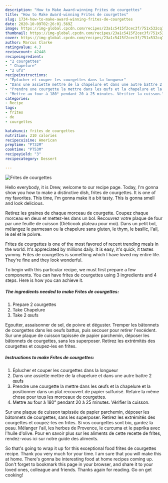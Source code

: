 ```yaml
---
description: "How to Make Award-winning Frites de courgettes"
title: "How to Make Award-winning Frites de courgettes"
slug: 1734-how-to-make-award-winning-frites-de-courgettes
date: 2020-10-09T02:26:01.569Z
image: https://img-global.cpcdn.com/recipes/23a1c5415f2cec3f/751x532cq70/frites-de-courgettes-photo-principale-de-la-recette.jpg
thumbnail: https://img-global.cpcdn.com/recipes/23a1c5415f2cec3f/751x532cq70/frites-de-courgettes-photo-principale-de-la-recette.jpg
cover: https://img-global.cpcdn.com/recipes/23a1c5415f2cec3f/751x532cq70/frites-de-courgettes-photo-principale-de-la-recette.jpg
author: Marcus Clarke
ratingvalue: 4.3
reviewcount: 42448
recipeingredient:
- "2 courgettes"
- " Chapelure"
- "2 ufs"
recipeinstructions:
- "Éplucher et couper les courgettes dans la longueur"
- "Dans une assiette mettre de la chapelure et dans une autre battre 2 œufs"
- "Prendre une courgette la mettre dans les œufs et la chapelure et la positionner dans un plat recouvert de papier sulfurisé. Refaire la même chose pour tous les morceaux de courgettes."
- "Mettre au four à 180° pendant 20 à 25 minutes. Vérifier la cuisson."
categories:
- Recipe
tags:
- frites
- de
- courgettes

katakunci: frites de courgettes 
nutrition: 210 calories
recipecuisine: American
preptime: "PT32M"
cooktime: "PT53M"
recipeyield: "3"
recipecategory: Dessert

---
```



![Frites de courgettes](https://img-global.cpcdn.com/recipes/23a1c5415f2cec3f/751x532cq70/frites-de-courgettes-photo-principale-de-la-recette.jpg)

Hello everybody, it is Drew, welcome to our recipe page. Today, I'm gonna show you how to make a distinctive dish, frites de courgettes. It is one of my favorites. This time, I'm gonna make it a bit tasty. This is gonna smell and look delicious.

Retirez les graines de chaque morceau de courgette. Coupez chaque morceau en deux et mettez-les dans un bol. Recouvrez votre plaque de four par une feuille de cuisson (Diéticook plateau pour moi). Dans un petit bol, mélangez le parmesan ou la chapelure sans gluten, le thym, le basilic, l&#39;ail, le sel et le poivre.

Frites de courgettes is one of the most favored of recent trending meals in the world. It's appreciated by millions daily. It is easy, it's quick, it tastes yummy. Frites de courgettes is something which I have loved my entire life. They're fine and they look wonderful.


To begin with this particular recipe, we must first prepare a few components. You can have frites de courgettes using 3 ingredients and 4 steps. Here is how you can achieve it.

<!--inarticleads1-->

##### The ingredients needed to make Frites de courgettes:

1. Prepare 2 courgettes
1. Take  Chapelure
1. Take 2 œufs


Egoutter, assaisonner de sel, de poivre et déguster. Tremper les bâtonnets de courgettes dans les oeufs battus, puis secouer pour retirer l&#39;excédent. Sur une plaque de cuisson tapissée de papier parchemin, déposer les bâtonnets de courgettes, sans les superposer. Retirez les extrémités des courgettes et coupez-les en frites. 

<!--inarticleads2-->

##### Instructions to make Frites de courgettes:

1. Éplucher et couper les courgettes dans la longueur
1. Dans une assiette mettre de la chapelure et dans une autre battre 2 œufs
1. Prendre une courgette la mettre dans les œufs et la chapelure et la positionner dans un plat recouvert de papier sulfurisé. Refaire la même chose pour tous les morceaux de courgettes.
1. Mettre au four à 180° pendant 20 à 25 minutes. Vérifier la cuisson.


Sur une plaque de cuisson tapissée de papier parchemin, déposer les bâtonnets de courgettes, sans les superposer. Retirez les extrémités des courgettes et coupez-les en frites. Si vos courgettes sont bio, gardez la peau. Mélanger l&#39;ail, les herbes de Provence, le curcuma et le paprika avec l&#39;huile d&#39;olive. Pour en savoir plus sur les aliments de cette recette de frites, rendez-vous ici sur notre guide des aliments. 

So that's going to wrap it up for this exceptional food frites de courgettes recipe. Thank you very much for your time. I am sure that you will make this at home. There's gonna be interesting food at home recipes coming up. Don't forget to bookmark this page in your browser, and share it to your loved ones, colleague and friends. Thanks again for reading. Go on get cooking!
